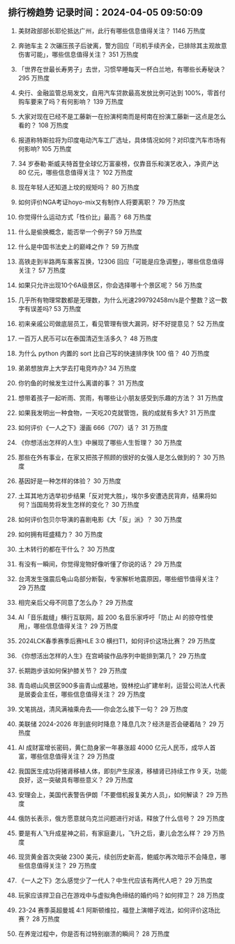 
## 排行榜趋势 记录时间：2024-04-05 09:50:09
  
  1. 美财政部部长耶伦抵达广州，此行有哪些信息值得关注？ 1146 万热度
    
  2. 奔驰车主 2 次碾压孩子后驶离，警方回应「司机手续齐全，已排除其主观故意伤害可能」，哪些信息值得关注？ 351 万热度
    
  3. 「世界在世最长寿男子」去世，习惯早睡每天一杯白兰地，有哪些长寿秘诀？ 295 万热度
    
  4. 央行、金融监管总局发文，自用汽车贷款最高发放比例可达到 100%，零首付购车要来了吗？有何影响？ 139 万热度
    
  5. 大家对现在已经不是工藤新一在扮演柯南而是柯南在扮演工藤新一这点是怎么看的？ 108 万热度
    
  6. 报道称特斯拉将为印度电动汽车工厂选址，具体情况如何？对印度汽车市场有何影响? 105 万热度
    
  7. 34 岁泰勒·斯威夫特首登全球亿万富豪榜，仅靠音乐和演艺收入，净资产达 80 亿元，哪些信息值得关注？ 102 万热度
    
  8. 现在年轻人还知道上坟的规矩吗？ 80 万热度
    
  9. 如何评价NGA考证hoyo-mix又有制作人将要离职？ 79 万热度
    
  10. 你觉得什么运动方式「性价比」最高？ 68 万热度
    
  11. 什么是偷换概念，能否举一个例子? 59 万热度
    
  12. 什么是中国书法史上的巅峰之作？ 59 万热度
    
  13. 高铁走到半路两车乘客互换，12306 回应「可能是应急调整」，哪些信息值得关注？ 57 万热度
    
  14. 如果只允许出现10个6A级景区，你会选择哪十个景区呢？ 56 万热度
    
  15. 几乎所有物理常数都是无理数，为什么光速299792458m/s是个整数？这一数字有误差吗? 53 万热度
    
  16. 初来亲戚公司做底层员工，看见管理有很大漏洞，好不好提意见？ 52 万热度
    
  17. 一百万人民币可以在泰国清迈生活多久？ 48 万热度
    
  18. 为什么 python 内置的 sort 比自己写的快速排序快 100 倍？ 40 万热度
    
  19. 弟弟想放弃上大学去打电竞咋办? 34 万热度
    
  20. 你钓鱼的时候发生过什么离谱的事？ 31 万热度
    
  21. 想带着孩子一起听雨、赏雨，有哪些让小朋友感受到乐趣的方法？ 31 万热度
    
  22. 如果我发明出一种食物，一天吃20克就管饱，我的成就有多大? 31 万热度
    
  23. 如何评价《一人之下》漫画 666（707）话？ 31 万热度
    
  24. 《你想活出怎样的人生》中展现了哪些人生哲理？ 30 万热度
    
  25. 那些在外有事业，在家又把孩子照顾的很好的女强人是怎么做到的？ 30 万热度
    
  26. 基因好是一种怎样的体验？ 30 万热度
    
  27. 土耳其地方选举初步结果「反对党大胜」，埃尔多安遭选民背弃，结果将如何？当国局势将发生怎样的变化？ 30 万热度
    
  28. 如何评价包贝尔导演的喜剧电影《大「反」派》？ 30 万热度
    
  29. 如何拥有旺盛精力？ 30 万热度
    
  30. 土木转行的都在干什么？ 30 万热度
    
  31. 有没有一瞬间，你觉得宠物好像听懂了你说的话？ 29 万热度
    
  32. 台湾发生强震后龟山岛部分断裂，专家解析地震原因，哪些细节值得关注？ 29 万热度
    
  33. 相完亲后父母不同意了怎么办？ 29 万热度
    
  34. AI「音乐裁缝」横行互联网，超 200 名音乐家呼吁「防止 AI 的掠夺性使用」，哪些信息值得关注？ 29 万热度
    
  35. 2024LCK春季赛季后赛HLE 3:0 横扫T1，如何评价这场比赛？ 29 万热度
    
  36. 《你想活出怎样的人生》在宫崎骏作品序列中能排到第几？ 29 万热度
    
  37. 长期跑步该如何保护膝关节？ 29 万热度
    
  38. 青岛崂山风景区900多亩青山成墓地，毁林挖山扩建牟利，运营公司法人代表是居委会主任，哪些信息值得关注？ 29 万热度
    
  39. 文笔挑战，清风满袖乘舟去——你会怎么接下一句？ 29 万热度
    
  40. 美联储 2024-2026 年到底何时降息？降息几次？经济是否会硬着陆？ 29 万热度
    
  41. AI 成财富增长密码，黄仁勋身家一年暴涨超 4000 亿元人民币，成华人首富，哪些信息值得关注？ 29 万热度
    
  42. 我国医生成功将猪肾移植人体，即刻产生尿液，移植肾已持续工作 9 天，功能良好，这一突破具有哪些意义？ 29 万热度
    
  43. 安理会上，美国代表警告伊朗「不要借机报复美方人员」，如何解读？ 29 万热度
    
  44. 俄防长表示，俄方愿意就乌克兰问题进行对话，释放了什么信号？ 29 万热度
    
  45. 要是有人飞升成星神之前，有家庭妻儿，飞升之后，妻儿会怎么样？ 29 万热度
    
  46. 现货黄金首次突破 2300 美元，续创历史新高，鲍威尔再次暗示不会降息，哪些信息值得关注？ 29 万热度
    
  47. 《一人之下》怎么感觉少了一代人？中生代应该有两代人吧？ 29 万热度
    
  48. 玩家应该捍卫自己在游戏中与虚拟角色缔结的婚约吗？如何捍卫？ 28 万热度
    
  49. 23-24 赛季英超曼城 4:1 阿斯顿维拉，福登上演帽子戏法，如何评价这场比赛？ 28 万热度
    
  50. 在养宠过程中，你是否有过特别崩溃的瞬间？ 28 万热度
    